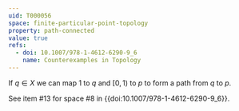 ```yaml
---
uid: T000056
space: finite-particular-point-topology
property: path-connected
value: true
refs:
  - doi: 10.1007/978-1-4612-6290-9_6
    name: Counterexamples in Topology
---
```

If $q \in X$ we can map $1$ to $q$ and $[0,1)$ to $p$ to form a path from $q$ to $p$.

See item #13 for space #8 in {{doi:10.1007/978-1-4612-6290-9_6}}.
